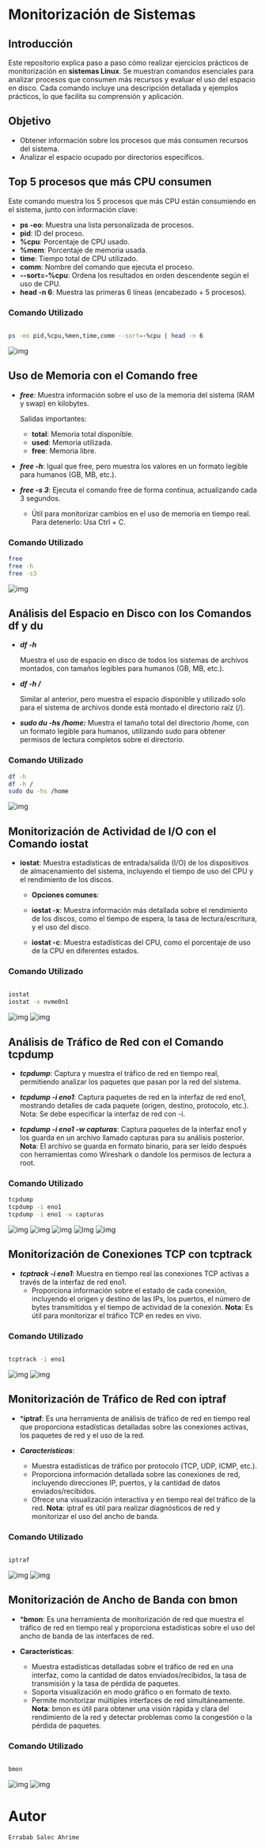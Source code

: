 
# Monitorización de Sistemas 

## Introducción
Este repositorio explica paso a paso cómo realizar ejercicios prácticos de monitorización en **sistemas Linux**. Se muestran comandos esenciales para analizar procesos que consumen más recursos y evaluar el uso del espacio en disco. Cada comando incluye una descripción detallada y ejemplos prácticos, lo que facilita su comprensión y aplicación.

## Objetivo
- Obtener información sobre los procesos que más consumen recursos del sistema.
- Analizar el espacio ocupado por directorios específicos.

## Top 5 procesos que más  CPU consumen
Este comando muestra los 5 procesos que más CPU están consumiendo en el sistema, junto con información clave:

- **ps -eo**: Muestra una lista personalizada de procesos.
- **pid**: ID del proceso.
- **%cpu**: Porcentaje de CPU usado.
- **%mem**: Porcentaje de memoria usada.
- **time**: Tiempo total de CPU utilizado.
- **comm**: Nombre del comando que ejecuta el proceso.
- **--sort=-%cpu**: Ordena los resultados en orden descendente según el uso de CPU.
- **head -n 6**: Muestra las primeras 6 líneas (encabezado + 5 procesos).

### Comando Utilizado

```bash

ps -eo pid,%cpu,%men,time,comm --sort=-%cpu | head -n 6

```
![img](/img/M1.png)

## Uso de Memoria con el Comando free

- ***free***:
    Muestra información sobre el uso de la memoria del sistema (RAM y swap) en kilobytes.

    Salidas importantes:

    - **total**: Memoria total disponible.
    - **used**: Memoria utilizada.
    - **free**: Memoria libre.

- ***free -h***:
    Igual que free, pero muestra los valores en un formato legible para humanos (GB, MB, etc.).
- ***free -s 3***:
    Ejecuta el comando free de forma continua, actualizando cada 3 segundos.
    - Útil para monitorizar cambios en el uso de memoria en tiempo real.
    Para detenerlo: Usa Ctrl + C.

### Comando Utilizado

```bash
free 
free -h
free -s3

```

![img](/img/M2.png)

## Análisis del Espacio en Disco con los Comandos df y du

- ***df -h***

    Muestra el uso de espacio en disco de todos los sistemas de archivos montados, con tamaños legibles para humanos (GB, MB, etc.).

- ***df -h /***

    Similar al anterior, pero muestra el espacio disponible y utilizado solo para el sistema de archivos donde está montado el directorio raíz (/).


- ***sudo du -hs /home:***
    Muestra el tamaño total del directorio /home, con un formato legible para humanos, utilizando sudo para obtener permisos de lectura completos sobre el directorio.

### Comando Utilizado

```bash
df -h 
df -h / 
sudo du -hs /home

```
![img](/img/M3.png)

## Monitorización de Actividad de I/O con el Comando iostat
- **iostat**:
    Muestra estadísticas de entrada/salida (I/O) de los dispositivos de almacenamiento del sistema, incluyendo el tiempo de uso del CPU y el rendimiento de los discos.

    - **Opciones comunes**:

    - **iostat -x**: Muestra información más detallada sobre el rendimiento de los discos, como el tiempo de espera, la tasa de lectura/escritura, y el uso del disco.
    - **iostat -c**: Muestra estadísticas del CPU, como el porcentaje de uso de la CPU en diferentes estados.

### Comando Utilizado

```bash

iostat
iostat -x nvme0n1
```
![img](/img/M4.png)
![img](/img/M5.png)

## Análisis de Tráfico de Red con el Comando tcpdump
- ***tcpdump***:
    Captura y muestra el tráfico de red en tiempo real, permitiendo analizar los paquetes que pasan por la red del sistema.

- ***tcpdump -i eno1***:
    Captura paquetes de red en la interfaz de red eno1, mostrando detalles de cada paquete (origen, destino, protocolo, etc.).
    Nota: Se debe especificar la interfaz de red con -i.

- ***tcpdump -i eno1 -w capturas***:
    Captura paquetes de la interfaz eno1 y los guarda en un archivo llamado capturas para su análisis posterior.
    **Nota**: El archivo se guarda en formato binario, para ser leído después con herramientas como Wireshark o dandole los permisos de lectura a root.
### Comando Utilizado

```bash
tcpdump 
tcpdump -i eno1 
tcpdump -i eno1 -w capturas

```
![img](/img/M6.png)
![img](/img/M7.png)
![img](/img/M8.png)
![img](/img/M9.png)
![img](/img/M10.png)


## Monitorización de Conexiones TCP con tcptrack
- ***tcptrack -i eno1***:
    Muestra en tiempo real las conexiones TCP activas a través de la interfaz de red eno1.
    - Proporciona información sobre el estado de cada conexión, incluyendo el origen y destino de las IPs, los puertos, el número de bytes transmitidos y el tiempo de actividad de la conexión.
    **Nota**: Es útil para monitorizar el tráfico TCP en redes en vivo.

### Comando Utilizado

```bash

tcptrack -i eno1

```

![img](/img/M11.png)
![img](/img/M12.png)

## Monitorización de Tráfico de Red con iptraf

- ***iptraf**:
    Es una herramienta de análisis de tráfico de red en tiempo real que proporciona estadísticas detalladas sobre las conexiones activas, los paquetes de red y el uso de la red.

- ***Características***:
    - Muestra estadísticas de tráfico por protocolo (TCP, UDP, ICMP, etc.).
    - Proporciona información detallada sobre las conexiones de red, incluyendo direcciones IP, puertos, y la cantidad de datos enviados/recibidos.
    - Ofrece una visualización interactiva y en tiempo real del tráfico de la red.
        **Nota**: iptraf es útil para realizar diagnósticos de red y monitorizar el uso del ancho de banda.

### Comando Utilizado

```bash

iptraf

```

![img](/img/M13.png)
![img](/img/M14.png)

## Monitorización de Ancho de Banda con bmon
- ***bmon**:
    Es una herramienta de monitorización de red que muestra el tráfico de red en tiempo real y proporciona estadísticas sobre el uso del ancho de banda de las interfaces de red.

- **Características**:
    - Muestra estadísticas detalladas sobre el tráfico de red en una interfaz, como la cantidad de datos enviados/recibidos, la tasa de transmisión y la tasa de pérdida de paquetes.
    - Soporta visualización en modo gráfico o en formato de texto.
    - Permite monitorizar múltiples interfaces de red simultáneamente.
**Nota**: bmon es útil para obtener una visión rápida y clara del rendimiento de la red y detectar problemas como la congestión o la pérdida de paquetes.

### Comando Utilizado

```bash

bmon
```
![img](/img/M15.png)
![img](/img/M16.png)

# Autor
    Errabab Salec Ahrime
